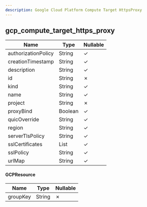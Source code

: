 ```yaml
---
description: Google Cloud Platform Compute Target HttpsProxy
---
```

gcp_compute_target_https_proxy
------------------------------

| **Name**            | **Type**     | **Nullable** |
| ------------------- | ------------ | ------------ |
| authorizationPolicy | String       | &check;      |
| creationTimestamp   | String       | &check;      |
| description         | String       | &check;      |
| id                  | String       | &cross;      |
| kind                | String       | &check;      |
| name                | String       | &check;      |
| project             | String       | &cross;      |
| proxyBind           | Boolean      | &check;      |
| quicOverride        | String       | &check;      |
| region              | String       | &check;      |
| serverTlsPolicy     | String       | &check;      |
| sslCertificates     | List<String> | &check;      |
| sslPolicy           | String       | &check;      |
| urlMap              | String       | &check;      |

#### GCPResource
| **Name** | **Type** | **Nullable** |
| -------- | -------- | ------------ |
| groupKey | String   | &cross;      |
